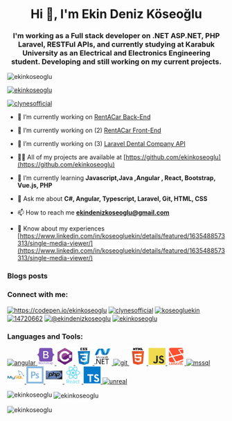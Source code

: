 <h1 align="center">Hi 👋, I'm Ekin Deniz Köseoğlu</h1>
<h3 align="center">I'm working as a Full stack developer on .NET ASP.NET, PHP Laravel, RESTFul APIs, and currently studying at Karabuk University as an Electrical and Electronics Engineering student. Developing and still working on my current projects.</h3>

<p align="left"> <img src="https://komarev.com/ghpvc/?username=ekinkoseoglu&label=Profile%20views&color=0e75b6&style=flat" alt="ekinkoseoglu" /> </p>

<p align="left"> <a href="https://github.com/ryo-ma/github-profile-trophy"><img src="https://github-profile-trophy.vercel.app/?username=ekinkoseoglu" alt="ekinkoseoglu" /></a> </p>

<p align="left"> <a href="https://twitter.com/clynesofficial" target="blank"><img src="https://img.shields.io/twitter/follow/clynesofficial?logo=twitter&style=for-the-badge" alt="clynesofficial" /></a> </p>

- 🔭 I’m currently working on [RentACar Back-End](https://github.com/ekinkoseoglu/ReCapProject)

- 🔭 I’m currently working on (2) [RentACar Front-End](https://github.com/ekinkoseoglu/ReCap-Frontend)

- 🔭 I’m currently working on (3) [Laravel Dental Company API](https://github.com/Base-Entertainment/WordpressTestAPI)

- 👨‍💻 All of my projects are available at [https://github.com/ekinkoseoglu](https://github.com/ekinkoseoglu)

- 🌱 I’m currently learning **Javascript,Java ,Angular , React, Bootstrap, Vue.js, PHP**

- 💬 Ask me about **C#, Angular, Typescript, Laravel, Git, HTML, CSS**

- 📫 How to reach me **ekindenizkoseoglu@gmail.com**

- 📄 Know about my experiences [https://www.linkedin.com/in/koseogluekin/details/featured/1635488573313/single-media-viewer/](https://www.linkedin.com/in/koseogluekin/details/featured/1635488573313/single-media-viewer/)


### Blogs posts
<!-- BLOG-POST-LIST:START -->
<!-- BLOG-POST-LIST:END -->

<h3 align="left">Connect with me:</h3>
<p align="left">
<a href="https://codepen.io/https://codepen.io/ekinkoseoglu" target="blank"><img align="center" src="https://raw.githubusercontent.com/rahuldkjain/github-profile-readme-generator/master/src/images/icons/Social/codepen.svg" alt="https://codepen.io/ekinkoseoglu" height="30" width="40" /></a>
<a href="https://twitter.com/clynesofficial" target="blank"><img align="center" src="https://raw.githubusercontent.com/rahuldkjain/github-profile-readme-generator/master/src/images/icons/Social/twitter.svg" alt="clynesofficial" height="30" width="40" /></a>
<a href="https://linkedin.com/in/koseogluekin" target="blank"><img align="center" src="https://raw.githubusercontent.com/rahuldkjain/github-profile-readme-generator/master/src/images/icons/Social/linked-in-alt.svg" alt="koseogluekin" height="30" width="40" /></a>
<a href="https://stackoverflow.com/users/14720662" target="blank"><img align="center" src="https://raw.githubusercontent.com/rahuldkjain/github-profile-readme-generator/master/src/images/icons/Social/stack-overflow.svg" alt="14720662" height="30" width="40" /></a>
<a href="https://medium.com/@ekindenizkoseoglu" target="blank"><img align="center" src="https://raw.githubusercontent.com/rahuldkjain/github-profile-readme-generator/master/src/images/icons/Social/medium.svg" alt="@ekindenizkoseoglu" height="30" width="40" /></a>
<a href="https://www.hackerrank.com/ekinkoseoglu" target="blank"><img align="center" src="https://raw.githubusercontent.com/rahuldkjain/github-profile-readme-generator/master/src/images/icons/Social/hackerrank.svg" alt="ekinkoseoglu" height="30" width="40" /></a>
</p>

<h3 align="left">Languages and Tools:</h3>
<p align="left"> <a href="https://angular.io" target="_blank" rel="noreferrer"> <img src="https://angular.io/assets/images/logos/angular/angular.svg" alt="angular" width="40" height="40"/> </a> <a href="https://getbootstrap.com" target="_blank" rel="noreferrer"> <img src="https://raw.githubusercontent.com/devicons/devicon/master/icons/bootstrap/bootstrap-plain-wordmark.svg" alt="bootstrap" width="40" height="40"/> </a> <a href="https://www.w3schools.com/cs/" target="_blank" rel="noreferrer"> <img src="https://raw.githubusercontent.com/devicons/devicon/master/icons/csharp/csharp-original.svg" alt="csharp" width="40" height="40"/> </a> <a href="https://www.w3schools.com/css/" target="_blank" rel="noreferrer"> <img src="https://raw.githubusercontent.com/devicons/devicon/master/icons/css3/css3-original-wordmark.svg" alt="css3" width="40" height="40"/> </a> <a href="https://dotnet.microsoft.com/" target="_blank" rel="noreferrer"> <img src="https://raw.githubusercontent.com/devicons/devicon/master/icons/dot-net/dot-net-original-wordmark.svg" alt="dotnet" width="40" height="40"/> </a> <a href="https://git-scm.com/" target="_blank" rel="noreferrer"> <img src="https://www.vectorlogo.zone/logos/git-scm/git-scm-icon.svg" alt="git" width="40" height="40"/> </a> <a href="https://www.w3.org/html/" target="_blank" rel="noreferrer"> <img src="https://raw.githubusercontent.com/devicons/devicon/master/icons/html5/html5-original-wordmark.svg" alt="html5" width="40" height="40"/> </a> <a href="https://developer.mozilla.org/en-US/docs/Web/JavaScript" target="_blank" rel="noreferrer"> <img src="https://raw.githubusercontent.com/devicons/devicon/master/icons/javascript/javascript-original.svg" alt="javascript" width="40" height="40"/> </a> <a href="https://laravel.com/" target="_blank" rel="noreferrer"> <img src="https://raw.githubusercontent.com/devicons/devicon/master/icons/laravel/laravel-plain-wordmark.svg" alt="laravel" width="40" height="40"/> </a> <a href="https://www.microsoft.com/en-us/sql-server" target="_blank" rel="noreferrer"> <img src="https://www.svgrepo.com/show/303229/microsoft-sql-server-logo.svg" alt="mssql" width="40" height="40"/> </a> <a href="https://www.mysql.com/" target="_blank" rel="noreferrer"> <img src="https://raw.githubusercontent.com/devicons/devicon/master/icons/mysql/mysql-original-wordmark.svg" alt="mysql" width="40" height="40"/> </a> <a href="https://www.photoshop.com/en" target="_blank" rel="noreferrer"> <img src="https://raw.githubusercontent.com/devicons/devicon/master/icons/photoshop/photoshop-line.svg" alt="photoshop" width="40" height="40"/> </a> <a href="https://www.php.net" target="_blank" rel="noreferrer"> <img src="https://raw.githubusercontent.com/devicons/devicon/master/icons/php/php-original.svg" alt="php" width="40" height="40"/> </a> <a href="https://reactjs.org/" target="_blank" rel="noreferrer"> <img src="https://raw.githubusercontent.com/devicons/devicon/master/icons/react/react-original-wordmark.svg" alt="react" width="40" height="40"/> </a> <a href="https://www.typescriptlang.org/" target="_blank" rel="noreferrer"> <img src="https://raw.githubusercontent.com/devicons/devicon/master/icons/typescript/typescript-original.svg" alt="typescript" width="40" height="40"/> </a> <a href="https://unrealengine.com/" target="_blank" rel="noreferrer"> <img src="https://raw.githubusercontent.com/kenangundogan/fontisto/036b7eca71aab1bef8e6a0518f7329f13ed62f6b/icons/svg/brand/unreal-engine.svg" alt="unreal" width="40" height="40"/> </a> </p>

<p><img align="left" src="https://github-readme-stats.vercel.app/api/top-langs?username=ekinkoseoglu&show_icons=true&locale=en&layout=compact" alt="ekinkoseoglu" /></p>


<p>&nbsp;<img align="center" src="https://github-readme-stats.vercel.app/api?username=ekinkoseoglu&show_icons=true&locale=en" alt="ekinkoseoglu" /></p>

<p><img align="center" src="https://github-readme-streak-stats.herokuapp.com/?user=ekinkoseoglu&" alt="ekinkoseoglu" /></p>
